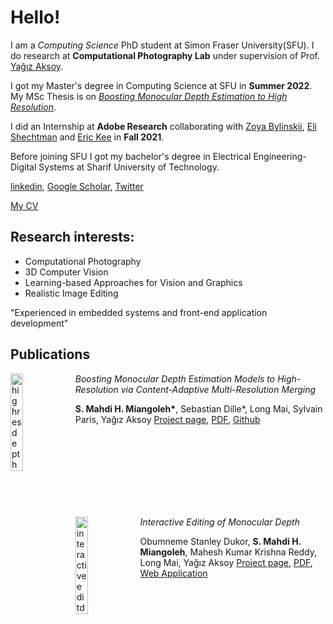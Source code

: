 # Hello!

I am a *Computing Science* PhD student at Simon Fraser University(SFU). I do research at **Computational Photography Lab** under supervision of Prof. [Yağız Aksoy](http://yaksoy.github.io/).

I got my Master's degree in Computing Science at SFU in **Summer 2022**. My MSc Thesis is on [*Boosting Monocular Depth Estimation to High Resolution*](http://yaksoy.github.io/highresdepth/).  

I did an Internship at **Adobe Research** collaborating with [Zoya Bylinskii](https://research.adobe.com/person/zoya-bylinskii/), [Eli Shechtman](https://research.adobe.com/person/eli-shechtman/) and [Eric Kee](http://www.erickee.com/) in **Fall 2021**.

Before joining SFU I got my bachelor's degree in Electrical Engineering-Digital Systems at Sharif University of Technology.

[linkedin](https://linkedin.com/in/miangoleh), [Google Scholar](https://scholar.google.ca/citations?user=mqJpOqkAAAAJ&hl=en), [Twitter](https://twitter.com/mahdi_miangoleh)

[My CV](./MY_CV.pdf)

## Research interests:
* Computational Photography
* 3D Computer Vision
* Learning-based Approaches for Vision and Graphics
* Realistic Image Editing

"Experienced in embedded systems and front-end application development"

## Publications
[<img src="http://yaksoy.github.io/images/research/highresdepth.jpg" alt="highresdepth" 
width="20%" align="left" />](http://yaksoy.github.io/highresdepth/)

*Boosting Monocular Depth Estimation Models to High-Resolution via Content-Adaptive Multi-Resolution Merging*

**S. Mahdi H. Miangoleh\***, Sebastian Dille\*, Long Mai, Sylvain Paris, Yağız Aksoy  [Project page](http://yaksoy.github.io/highresdepth/), [PDF](http://yaksoy.github.io/papers/CVPR21-HighResDepth.pdf), [Github](https://github.com/compphoto/BoostingMonocularDepth)


<br>
<br>
<br>
<br>
<br>
<br>
<br>

[<img src="http://yaksoy.github.io/images/research/interactiveDepth.jpg" alt="interactiveeditdepth" 
width="20%" align="left" />](http://yaksoy.github.io/interactiveDepth/)

*Interactive Editing of Monocular Depth*

Obumneme Stanley Dukor, **S. Mahdi H. Miangoleh**, Mahesh Kumar Krishna Reddy, Long Mai, Yağız Aksoy  [Project page](http://yaksoy.github.io/interactiveDepth/), [PDF](http://yaksoy.github.io/papers/SIG22a-interactiveDepth.pdf), [Web Application](https://depth-app.netlify.app/editor)

